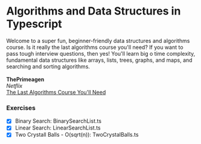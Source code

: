 # Algorithms and Data Structures in Typescript

Welcome to a super fun, beginner-friendly data structures and algorithms course. Is it really the last algorithms course you'll need? If you want to pass tough interview questions, then yes! You'll learn big o time complexity, fundamental data structures like arrays, lists, trees, graphs, and maps, and searching and sorting algorithms.<br><br>
**ThePrimeagen**<br>
*Netflix*<br>
[The Last Algorithms Course You'll Need](https://frontendmasters.com/courses/algorithms)

### Exercises

- [x] Binary Search: BinarySearchList.ts
- [x] Linear Search: LinearSearchList.ts
- [x] Two Crystall Balls - O(sqrt(n)): TwoCrystalBalls.ts

